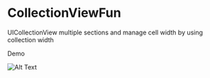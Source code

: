 # CollectionViewFun
UICollectionView multiple sections and manage cell width by using collection width



Demo

![Alt Text](https://github.com/rahul9988/CollectionViewFun/demo.gif)
